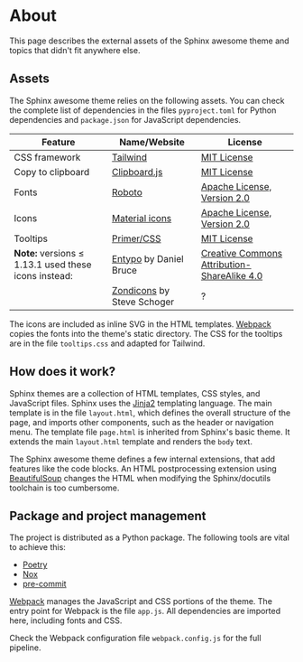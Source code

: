 # About

This page describes the external assets of the Sphinx awesome theme
and topics that didn't fit anywhere else.

## Assets

The Sphinx awesome theme relies on the following assets.
You can check the complete list of dependencies
in the files `pyproject.toml` for Python dependencies and
`package.json` for JavaScript dependencies.

| Feature                                               | Name/Website                                           | License                                                                        |
| ----------------------------------------------------- | ------------------------------------------------------ | ------------------------------------------------------------------------------ |
| CSS framework                                         | [Tailwind]                                             | [MIT License](https://github.com/tailwindlabs/tailwindcss/blob/master/LICENSE) |
| Copy to clipboard                                     | [Clipboard.js](https://clipboardjs.com/)               | [MIT License](https://github.com/zenorocha/clipboard.js/blob/master/LICENSE)   |
| Fonts                                                 | [Roboto](https://github.com/googlefonts/roboto)        | [Apache License, Version 2.0]                                                  |
| Icons                                                 | [Material icons](https://material.io/resources/icons/) | [Apache License, Version 2.0]                                                  |
| Tooltips                                              | [Primer/CSS](https://primer.style/css/)                | [MIT License](https://github.com/primer/css/blob/main/LICENSE)                 |
| **Note:** versions ≤ 1.13.1 used these icons instead: | [Entypo](http://www.entypo.com) by Daniel Bruce        | [Creative Commons Attribution-ShareAlike 4.0]                                  |
|                                                       | [Zondicons](http://www.zondicons.com) by Steve Schoger | ?                                                                              |

[creative commons attribution-sharealike 4.0]: https://creativecommons.org/licenses/by-sa/4.0/legalcode
[apache license, version 2.0]: https://www.apache.org/licenses/LICENSE-2.0.html

The icons are included as inline SVG in the HTML templates.
[Webpack] copies the fonts into the theme's static directory.
The CSS for the tooltips are in the file `tooltips.css` and
adapted for Tailwind.

## How does it work?

Sphinx themes are a collection of HTML templates, CSS styles, and JavaScript files.
Sphinx uses the [Jinja2] templating language.
The main template is in the file `layout.html`,
which defines the overall structure of the page,
and imports other components, such as the header or navigation menu.
The template file `page.html` is inherited from Sphinx's basic theme.
It extends the main `layout.html` template and renders the `body` text.

The Sphinx awesome theme defines a few internal extensions,
that add features like the code blocks.
An HTML postprocessing extension using [BeautifulSoup] changes the HTML
when modifying the Sphinx/docutils toolchain is too cumbersome.

## Package and project management

The project is distributed as a Python package.
The following tools are vital to achieve this:

- [Poetry](https://python-poetry.org/)
- [Nox](https://nox.thea.codes/en/stable/)
- [pre-commit](https://pre-commit.com/)

[Webpack] manages the JavaScript and CSS portions of the theme.
The entry point for Webpack is the file `app.js`.
All dependencies are imported here, including fonts and CSS.

Check the Webpack configuration file `webpack.config.js` for the full
pipeline.

[jinja2]: https://jinja.palletsprojects.com
[webpack]: https://webpack.js.org
[tailwind]: https://tailwindcss.com
[docutils]: https://docutils.sourceforge.io/
[beautifulsoup]: https://www.crummy.com/software/BeautifulSoup/
